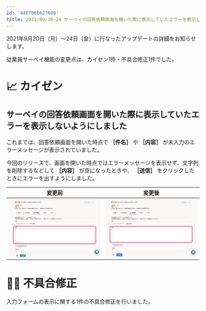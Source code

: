 ```yaml
---
id: '4407066627609'
title: 2021/09/20-24 サーベイの回答依頼画面を開いた際に表示していたエラーを表示しないようにしました 他1件
---
```

2021年9月20日（月）〜24日（金）に行なったアップデートの詳細をお知らせします。

従業員サーベイ機能の変更点は、カイゼン1件・不具合修正1件でした。

# 📈 カイゼン

## サーベイの回答依頼画面を開いた際に表示していたエラーを表示しないようにしました

これまでは、回答依頼画面を開いた時点で **［件名］** や **［内容］** が未入力のエラーメッセージが表示されていました。

今回のリリースで、画面を開いた時点ではエラーメッセージを表示せず、文字列を削除するなどして **［内容］** が空になったときや、 **［送信］** をクリックしたときにエラーを出すようにしました。

| 変更前 | 変更後 |
| --- | --- |
| ![](./survey_1.png) | ![](./survey_2.png) |

# 👨‍⚕️ 不具合修正

入力フォームの表示に関する1件の不具合修正を行いました。
